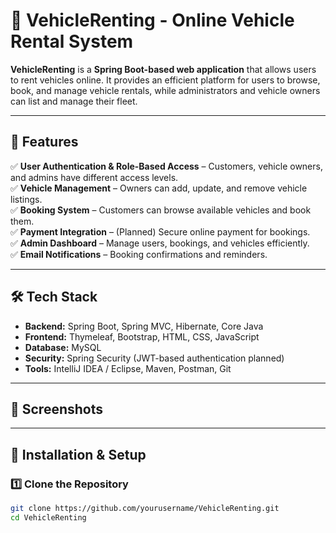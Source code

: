 # 🚗 VehicleRenting - Online Vehicle Rental System  

**VehicleRenting** is a **Spring Boot-based web application** that allows users to rent vehicles online. It provides an efficient platform for users to browse, book, and manage vehicle rentals, while administrators and vehicle owners can list and manage their fleet.  

---

## 🚀 Features  
✅ **User Authentication & Role-Based Access** – Customers, vehicle owners, and admins have different access levels.  
✅ **Vehicle Management** – Owners can add, update, and remove vehicle listings.  
✅ **Booking System** – Customers can browse available vehicles and book them.  
✅ **Payment Integration** – (Planned) Secure online payment for bookings.  
✅ **Admin Dashboard** – Manage users, bookings, and vehicles efficiently.  
✅ **Email Notifications** – Booking confirmations and reminders.  

---

## 🛠️ Tech Stack  
- **Backend:** Spring Boot, Spring MVC, Hibernate, Core Java  
- **Frontend:** Thymeleaf, Bootstrap, HTML, CSS, JavaScript  
- **Database:** MySQL  
- **Security:** Spring Security (JWT-based authentication planned)  
- **Tools:** IntelliJ IDEA / Eclipse, Maven, Postman, Git  

---

## 📸 Screenshots  

---

## 🔧 Installation & Setup  

### 1️⃣ Clone the Repository  
```bash
git clone https://github.com/yourusername/VehicleRenting.git
cd VehicleRenting
